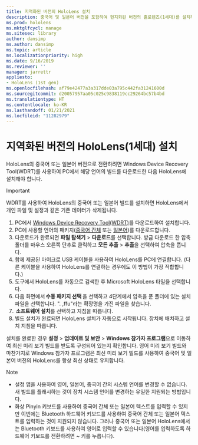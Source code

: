 ```yaml
---
title: 지역화된 버전의 HoloLens 설치
description: 중국어 및 일본어 버전을 포함하여 현지화된 버전의 홀로렌즈(1세대)를 설치하는 방법에 대해 알아보세요.
ms.prod: hololens
ms.mktglfcycl: manage
ms.sitesec: library
author: dansimp
ms.author: dansimp
ms.topic: article
ms.localizationpriority: high
ms.date: 9/16/2019
ms.reviewer: ''
manager: jarrettr
appliesto:
- HoloLens (1st gen)
ms.openlocfilehash: af79e42477a3a317dde03a795c442fa31241600d
ms.sourcegitcommit: d20057957aa05c025c9838119cc29264bc57b4bd
ms.translationtype: HT
ms.contentlocale: ko-KR
ms.lasthandoff: 01/21/2021
ms.locfileid: "11282979"
---
```

# 지역화된 버전의 HoloLens(1세대) 설치

HoloLens의 중국어 또는 일본어 버전으로 전환하려면 Windows Device Recovery Tool(WDRT)를 사용하여 PC에서 해당 언어의 빌드를 다운로드한 다음 HoloLens에 설치해야 합니다.

> [!IMPORTANT]
> WDRT를 사용하여 HoloLens의 중국어 또는 일본어 빌드를 설치하면 HoloLens에서 개인 파일 및 설정과 같은 기존 데이터가 삭제됩니다. 

1. PC에서 [Windows Device Recovery Tool(WDRT)](https://support.microsoft.com/help/12379)를 다운로드하여 설치합니다.
1. PC에 사용할 언어의 패키지([중국어 간체](https://aka.ms/hololensdownload-ch) 또는 [일본어](https://aka.ms/hololensdownload-jp))를 다운로드합니다.
1. 다운로드가 완료되면 **파일 탐색기** > **다운로드**를 선택합니다. 방금 다운로드 한 압축 폴더를 마우스 오른쪽 단추로 클릭하고 **모든 추출** > **추출**을 선택하여 압축을 풉니다.
1. 함께 제공된 마이크로 USB 케이블을 사용하여 HoloLens를 PC에 연결합니다. (다른 케이블을 사용하여 HoloLens를 연결하는 경우에도 이 방법이 가장 적합합니다.)
1. 도구에서 HoloLens를 자동으로 검색한 후 Microsoft HoloLens 타일을 선택합니다.
1. 다음 화면에서 **수동 패키지 선택** 을 선택하고 4단계에서 압축을 푼 폴더에 있는 설치 파일을 선택합니다. ". ,ffu"라는 확장명을 가진 파일을 찾습니다. 
1.  **소프트웨어 설치**를 선택하고 지침을 따릅니다. 
1. 빌드 설치가 완료되면 HoloLens 설치가 자동으로 시작됩니다. 장치에 배치하고 설치 지침을 따릅니다. 

설치를 완료한 경우 **설정** > **업데이트 및 보안** > **Windows 참가자 프로그램**으로 이동하여 최신 미리 보기 빌드를 받도록 구성되어 있는지 확인합니다. 영어 미리 보기 빌드와 마찬가지로 Windows 참가자 프로그램은 최신 미리 보기 빌드를 사용하여 중국어 및 일본어 버전의 HoloLens를 항상 최신 상태로 유지합니다.

> [!NOTE]
>  
> - 설정 앱을 사용하여 영어, 일본어, 중국어 간의 시스템 언어를 변경할 수 없습니다. 새 빌드를 플래시하는 것이 장치 시스템 언어를 변경하는 유일한 지원되는 방법입니다.
> - 화상 Pinyin 키보드를 사용하여 중국어 간체 또는 일본어 텍스트를 입력할 수 있지만 이번에는 Bluetooth 하드웨어 키보드를 사용하여 중국어 간체 또는 일본어 텍스트를 입력하는 것이 지원되지 않습니다.  그러나 중국어 또는 일본어 HoloLens에서는 Bluetooth 키보드를 사용하여 영어로 입력할 수 있습니다(영어를 입력하도록 하드웨어 키보드를 전환하려면 ~ 키를 누릅니다).
